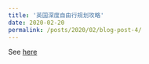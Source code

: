 ```yaml
---
title: '英国深度自由行规划攻略'
date: 2020-02-20
permalink: /posts/2020/02/blog-post-4/
---
```


See [here](https://mp.weixin.qq.com/s/a56sBwckLJo1ghi0XPwhyw)

<!--
Headings are cool
======

You can have many headings
======

Aren't headings cool?
------
-->
